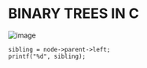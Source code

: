 <h1 aling="center">BINARY TREES IN C</h1>

![image](https://user-images.githubusercontent.com/84608830/144186402-5a9d2ded-4d07-4fd7-b881-baa90fe7edea.png)

```
sibling = node->parent->left;
printf("%d", sibling);
```
